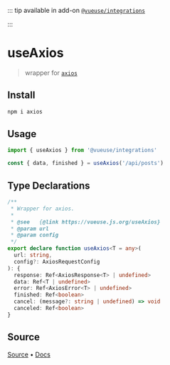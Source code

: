 <!--DEMO_STARTS--><!--DEMO_ENDS-->

<!--HEAD_STARTS-->
::: tip
available in add-on [`@vueuse/integrations`](/?path=/story/integrations--readme)


:::

<!--HEAD_ENDS-->


# useAxios

> wrapper for [`axios`](https://github.com/axios/axios)

## Install 

```bash
npm i axios
```

## Usage

```ts
import { useAxios } from '@vueuse/integrations'

const { data, finished } = useAxios('/api/posts')
```


<!--FOOTER_STARTS-->
## Type Declarations

```typescript
/**
 * Wrapper for axios.
 *
 * @see   {@link https://vueuse.js.org/useAxios}
 * @param url
 * @param config
 */
export declare function useAxios<T = any>(
  url: string,
  config?: AxiosRequestConfig
): {
  response: Ref<AxiosResponse<T> | undefined>
  data: Ref<T | undefined>
  error: Ref<AxiosError<T> | undefined>
  finished: Ref<boolean>
  cancel: (message?: string | undefined) => void
  canceled: Ref<boolean>
}
```

## Source

[Source](https://github.com/antfu/vueuse/blob/master/packages/integrations/useAxios/index.ts) • [Docs](https://github.com/antfu/vueuse/blob/master/packages/integrations/useAxios/index.md)


<!--FOOTER_ENDS-->